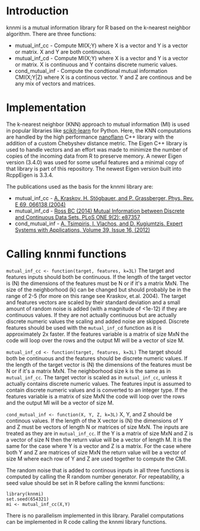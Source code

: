 # Introduction

knnmi is a mutual information library for R based on the k-nearest neighbor algorithm. There are three functions:
* mutual_inf_cc - Compute MI(X;Y) where X is a vector and Y is a vector or matrix. X and Y are both continuous.
* mutual_inf_cd  - Compute MI(X;Y) where X is a vector and Y is a vector or matrix. X is continuous and Y contains discrete numeric values.
* cond_mutual_inf - Compute the condtional mutual information CMI(X;Y|Z) where X is a continous vector. Y and Z are continous and be any mix of vectors and matrices.

# Implementation
The k-nearest neighbor (KNN) approach to mutual information (MI) is used in popular libraries like 
[scikit-learn](https://scikit-learn.org/stable/modules/generated/sklearn.feature_selection.mutual_info_regression.html#sklearn.feature_selection.mutual_info_regression) 
for Python. 
Here, the KNN computations are handled by the high performance [nanoflann](https://github.com/jlblancoc/nanoflann) C++ library with the addition of a custom Chebyshev distance metric. The Eigen C++ library is used to handle vectors and an effort was made to minimize the number of copies of the incoming data from R to preserve memory. 
A newer Eigen version (3.4.0) was used for some useful features and a minimal copy of that library is part of this repository. The newest Eigen version built 
into RcppEigen is 3.3.4. 

The publications used as the basis for the knnmi library are:
* mutual_inf_cc - [A. Kraskov, H. Stögbauer, and P. Grassberger, Phys. Rev. E 69, 066138 (2004)](https://doi.org/10.1103/PhysRevE.69.066138)
* mutual_inf_cd - [Ross BC (2014) Mutual Information between Discrete and Continuous Data Sets. PLoS ONE 9(2): e87357](https://doi.org/10.1371/journal.pone.0087357)
* cond_mutual_inf - [A. Tsimpiris, I. Vlachos, and D. Kugiumtzis. Expert Systems with Applications, Volume 39, Issue 16, (2012)](https://doi.org/10.1016/j.eswa.2012.05.014)

# Calling knnmi functions 
`mutual_inf_cc <- function(target, features, k=3L)` The target and features inputs should both be continuous. If the length of the target vector is (N) the dimensions of the features must be N or if it's a matrix MxN. The size of the neighborhood (k) can be changed but should probably be in the range of 2-5 (for more on this range see Kraskov, et.al. 2004).  The target and features vectors are scaled by their standard deviation and a small amount of random noise is added (with a magnitude of <1e-12) if they are continuous values.  If they are not actually continuous but are actually discrete numeric values the scaling and added noise are skipped. Discrete features should be used with the `mutual_inf_cd` function as it is approximately 2x faster. If the features variable is a matrix of size MxN the code will loop over the rows and the output MI will be a vector of size M.

`mutual_inf_cd <- function(target, features, k=3L)` The target should both be continuous and the features should be discrete numeric values. If the length of the target vector is (N) the dimensions of the features must be N or if it's a matrix MxN. The neighborhood size k is the same as in `mutual_inf_cc`. The target vector is scaled as in `mutual_inf_cc`, unless it actually contains discrete numeric values. The features input is assumed to contain discrete numeric values and is converted to an integer type. If the features variable is a matrix of size MxN the code will loop over the rows and the output MI will be a vector of size M.

`cond_mutual_inf <- function(X, Y, Z, k=3L)` X, Y, and Z should be continous values. If the length of the X vector is (N) the dimensions of Y and Z must be vectors of length N or matrices of size MxN. The inputs are treated as they are in `mutual_inf_cc`. If the Y is a matrix of size MxN and Z is a vector of size N then the return value will be a vector of length M. It is the same for the case where Y is a vector and Z is a matrix. For the case where both Y and Z are matrices of size MxN the return value will be a vector of size M where each row of Y and Z are used together to compute the CMI. 

The random noise that is added to continous inputs in all three functions is computed by calling the R random number generator. For repeatability, a seed value should be set in R before calling the knnmi functions:
```
library(knnmi)
set.seed(654321)
mi <- mutual_inf_cc(X,Y)
```
There is no parallelism implemented in this library. Parallel computations can be implemented in R code calling the knnmi library functions. 

